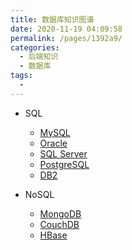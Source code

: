```yaml
---
title: 数据库知识图谱
date: 2020-11-19 04:09:58
permalink: /pages/1392a9/
categories:
  - 后端知识
  - 数据库
tags:
  -
---
```


- SQL

  - [MySQL](https://www.mysql.com/)
  - [Oracle](https://www.oracle.com/index.html)
  - [SQL Server](https://www.microsoft.com/en-us/sql-server/sql-server-downloads)
  - [PostgreSQL](https://www.postgresql.org/)
  - [DB2](https://www.ibm.com/analytics/db2)

- NoSQL

  - [MongoDB](https://www.mongodb.com/cn)
  - [CouchDB](https://couchdb.apache.org/)
  - [HBase](https://hbase.apache.org/)
